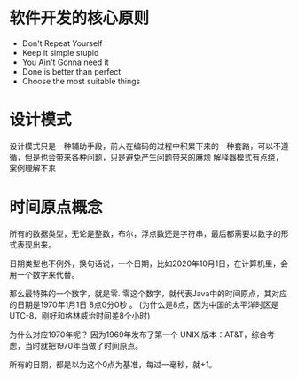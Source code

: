 
# 软件开发的核心原则

-   Don't Repeat Yourself
-   Keep it simple stupid
-   You Ain't Gonna need it
-   Done is better than perfect
-   Choose the most suitable things

# 设计模式

设计模式只是一种辅助手段，前人在编码的过程中积累下来的一种套路，可以不遵循，但是也会带来各种问题，只是避免产生问题带来的麻烦
解释器模式有点绕，案例理解不来

# 时间原点概念
所有的数据类型，无论是整数，布尔，浮点数还是字符串，最后都需要以数字的形式表现出来。

日期类型也不例外，换句话说，一个日期，比如2020年10月1日，在计算机里，会用一个数字来代替。

那么最特殊的一个数字，就是零. 零这个数字，就代表Java中的时间原点，其对应的日期是1970年1月1日 8点0分0秒 。 (为什么是8点，因为中国的太平洋时区是UTC-8，刚好和格林威治时间差8个小时)

为什么对应1970年呢？ 因为1969年发布了第一个 UNIX 版本：AT&T，综合考虑，当时就把1970年当做了时间原点。

所有的日期，都是以为这个0点为基准，每过一毫秒，就+1。
